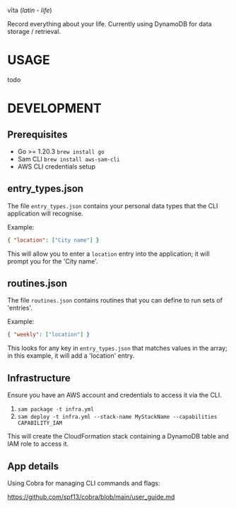 vīta (_latin - life_)

Record everything about your life. Currently using DynamoDB for data storage / retrieval.

# USAGE

todo

# DEVELOPMENT

## Prerequisites

- Go >= 1.20.3 `brew install go`
- Sam CLI `brew install aws-sam-cli`
- AWS CLI credentials setup

## entry_types.json

The file `entry_types.json` contains your personal data types that the CLI application
will recognise.

Example:

```json
{ "location": ["City name"] }
```

This will allow you to enter a `location` entry into the application; it will prompt you for
the 'City name'.

## routines.json

The file `routines.json` contains routines that you can define to run sets of 'entries'.

Example:

```json
{ "weekly": ["location"] }
```

This looks for any key in `entry_types.json` that matches values in the array; in this example,
it will add a 'location' entry.

## Infrastructure

Ensure you have an AWS account and credentials to access it via the CLI.

1. `sam package -t infra.yml`
2. `sam deploy -t infra.yml --stack-name MyStackName --capabilities CAPABILITY_IAM`

This will create the CloudFormation stack containing a DynamoDB table and IAM role to access it.

## App details

Using Cobra for managing CLI commands and flags:

https://github.com/spf13/cobra/blob/main/user_guide.md

